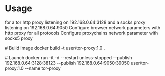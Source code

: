 # Usage
for a tor http proxy listening on 192.168.0.64:3128 and a socks proxy listening on 192.168.0.64:9050
Configure browser network parameters with http proxy for all protocols
Configure proxychains network parameter with socks5 proxy

# Build image
docker build -t user/tor-proxy:1.0 .

# Launch
docker run -it -d --restart unless-stopped --publish 192.168.0.64:3128:38123 --publish 192.168.0.64:9050:39050 user/tor-proxy:1.0 --name tor-proxy

